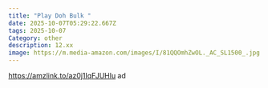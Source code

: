 ```yaml
---
title: "Play Doh Bulk "
date: 2025-10-07T05:29:22.667Z
tags: 2025-10-07
Category: other
description: 12.xx
image: https://m.media-amazon.com/images/I/81QQOmhZwOL._AC_SL1500_.jpg
---
```

https://amzlink.to/az0j1IqFJUHlu ad